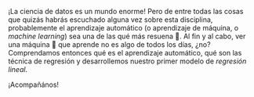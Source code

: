 ¡La ciencia de datos es un mundo enorme! Pero de entre todas las cosas que quizás habrás escuchado alguna vez sobre esta disciplina, probablemente el aprendizaje automático (o aprendizaje de máquina, o _machine learning_) sea una de las qué más resuena 📣. Al fin y al cabo, ver una máquina :robot:  que aprende no es algo de todos los días, ¿no?  Comprendamos entonces qué es el aprendizaje automático, qué son las técnica de regresión y desarrollemos nuestro primer modelo de _regresión lineal_.

¡Acompañános!

